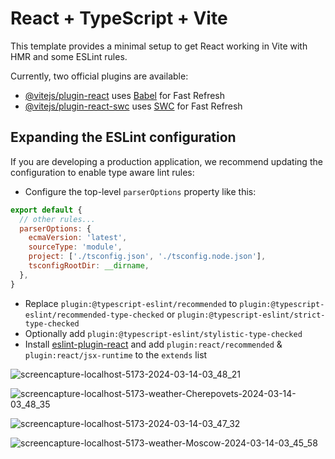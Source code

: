 # React + TypeScript + Vite

This template provides a minimal setup to get React working in Vite with HMR and some ESLint rules.

Currently, two official plugins are available:

- [@vitejs/plugin-react](https://github.com/vitejs/vite-plugin-react/blob/main/packages/plugin-react/README.md) uses [Babel](https://babeljs.io/) for Fast Refresh
- [@vitejs/plugin-react-swc](https://github.com/vitejs/vite-plugin-react-swc) uses [SWC](https://swc.rs/) for Fast Refresh

## Expanding the ESLint configuration

If you are developing a production application, we recommend updating the configuration to enable type aware lint rules:

- Configure the top-level `parserOptions` property like this:

```js
export default {
  // other rules...
  parserOptions: {
    ecmaVersion: 'latest',
    sourceType: 'module',
    project: ['./tsconfig.json', './tsconfig.node.json'],
    tsconfigRootDir: __dirname,
  },
}
```

- Replace `plugin:@typescript-eslint/recommended` to `plugin:@typescript-eslint/recommended-type-checked` or `plugin:@typescript-eslint/strict-type-checked`
- Optionally add `plugin:@typescript-eslint/stylistic-type-checked`
- Install [eslint-plugin-react](https://github.com/jsx-eslint/eslint-plugin-react) and add `plugin:react/recommended` & `plugin:react/jsx-runtime` to the `extends` list

![screencapture-localhost-5173-2024-03-14-03_48_21](https://github.com/Dmitriy-Rassol/Weather-in-cities/assets/52157280/8ae27294-111c-4dd5-ba7a-4486608323cd)

![screencapture-localhost-5173-weather-Cherepovets-2024-03-14-03_48_35](https://github.com/Dmitriy-Rassol/Weather-in-cities/assets/52157280/d650e539-eef9-4c9d-9f02-9219aea961a5)

![screencapture-localhost-5173-2024-03-14-03_47_32](https://github.com/Dmitriy-Rassol/Weather-in-cities/assets/52157280/6459f376-3626-49e1-904a-4bda42da9763)

![screencapture-localhost-5173-weather-Moscow-2024-03-14-03_45_58](https://github.com/Dmitriy-Rassol/Weather-in-cities/assets/52157280/ab7b87d7-c77e-4640-9973-9509dd4accc9)



